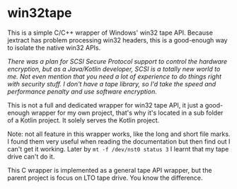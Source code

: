# win32tape

This is a simple C/C++ wrapper of Windows' win32 tape API.
Because jextract has problem processing win32 headers, this
is a good-enough way to isolate the native win32 APIs.

_There was a plan for SCSI Secure Protocol support to control
the hardware encryption, but as a Java/Kotlin developer, SCSI
is a totally new world to me. Not even mention that you need
a lot of experience to do things right with security stuff.
I don't have a tape library, so I'd take the speed and performance
penalty and use software encryption._

This is not a full and dedicated wrapper for win32 tape API,
it just a good-enough wrapper for my own project, that's why
it's located in a sub folder of a Kotlin project. It solely
serves the Kotlin project.

Note: not all feature in this wrapper works, like the long
and short file marks. I found them very useful when reading
the documentation but then find out I can't get it working.
Later by `mt -f /dev/nst0 status 3` I learnt that my tape
drive can't do it.

This C wrapper is implemented as a general tape API wrapper,
but the parent project is focus on LTO tape drive. You know
the difference.
